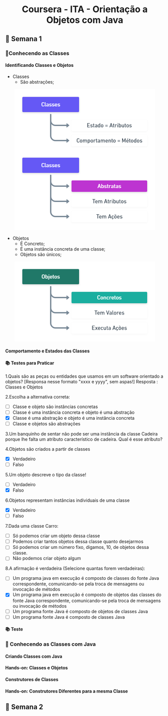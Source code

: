 <h1 align="center">Coursera - ITA - Orientação a Objetos com Java </h1>

<h2>📅 Semana 1</h2>

<h3>📝Conhecendo as Classes</h3>

<h4>Identificando Classes e Objetos</h4>

* Classes 
  * São abstrações;
  
<div align="center">
  <img src="./Assets/Classes2.png"> 
</div>

* Objetos
  * É Concreto;
  * É uma instância concreta de uma classe;
  * Objetos são únicos;

<div align="center">
  <img src="./Assets/Objetos.png"> 
</div>

<h4>Comportamento e Estados das Classes</h4>

<h4>📚 Testes para Praticar</h4>

1.Quais são as peças ou entidades que usamos em um software orientado a objetos? [Responsa nesse formato "xxxx e yyyy", sem aspas!]
Resposta : Classes e Objetos

2.Escolha a alternativa correta:
- [ ] Classe e objeto são instâncias concretas
- [ ] Classe é uma instância concreta e objeto é uma abstração
- [x] Classe é uma abstração e objeto é uma instância concreta
- [ ] Classe e objetos são abstrações

3.Um banquinho de sentar não pode ser uma instância da classe Cadeira porque lhe falta um atributo característico de cadeira. Qual é esse atributo?

4.Objetos são criados a partir de classes
- [x] Verdadeiro
- [ ] Falso

5.Um objeto descreve o tipo da classe!
- [ ] Verdadeiro
- [x] Falso

6.Objetos representam instâncias individuais de uma classe
- [x] Verdadeiro
- [ ] Falso

7.Dada uma classe Carro:
- [ ] Só podemos criar um objeto dessa classe
- [ ] Podemos criar tantos objetos dessa classe quanto desejarmos
- [ ] Só podemos criar um número fixo, digamos, 10, de objetos dessa classe.
- [ ] Não podemos criar objeto algum

8.A afirmação é verdadeira (Selecione quantas forem verdadeiras):
- [ ] Um programa java em execução é composto de classes do fonte Java correspondente, comunicando-se pela troca de mensagens ou invocação de métodos
- [x] Um programa java em execução é composto de objetos das classes do fonte Java correspondente, comunicando-se pela troca de mensagens ou invocação de métodos
- [ ] Um programa fonte Java é composto de objetos de classes Java
- [ ] Um programa fonte Java é composto de classes Java

<h4>📚 Teste</h4>

</hr>

<h3>📝 Conhecendo as Classes com Java</h3>

<h4>Criando Classes com Java</h4>

<h4>Hands-on: Classes e Objetos</h4>

<h4>Construtores de Classes</h4>

<h4>Hands-on: Construtores Diferentes para a mesma Classe</h4>

</hr>



<h2>📅 Semana 2</h2>
